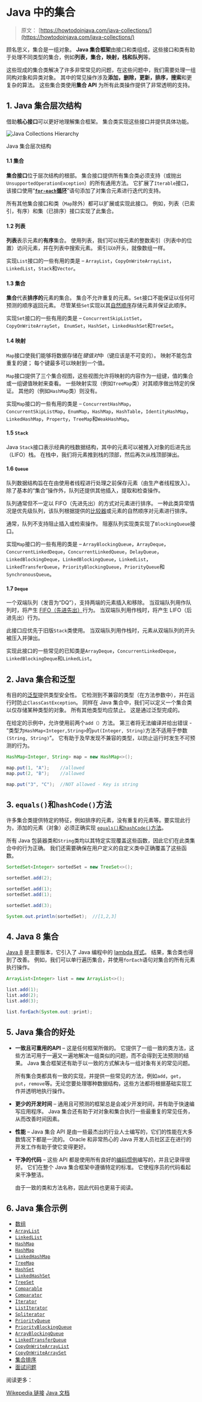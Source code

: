 # Java 中的集合

> 原文： [https://howtodoinjava.com/java-collections/](https://howtodoinjava.com/java-collections/)

顾名思义，集合是一组对象。 **Java 集合框架**由接口和类组成，这些接口和类有助于处理不同类型的集合，例如**列表，集合，映射，栈和队列**等。

这些现成的集合类解决了许多非常常见的问题，在这些问题中，我们需要处理一组同构对象和异类对象。 其中的常见操作涉及**添加，删除，更新，排序，搜索**和更复杂的算法。 这些集合类使用**集合 API** 为所有此类操作提供了非常透明的支持。

## 1\. Java 集合层次结构

借助**核心接口**可以更好地理解集合框架。 集合类实现这些接口并提供具体功能。

![Java Collections Hierarchy](img/347b74a5f16525a754f66a2e6a215ef8.png)

Java 集合层次结构

#### 1.1 集合

**集合接口**位于层次结构的根部。 集合接口提供所有集合类必须支持（或抛出`UnsupportedOperationException`）的所有通用方法。 它扩展了`Iterable`接口，该接口使用“[**`for-each`循环**](https://howtodoinjava.com/java/basics/enhanced-for-each-loop-in-java/)”语句添加了对集合元素进行迭代的支持。

所有其他集合接口和类（`Map`除外）都可以扩展或实现此接口。 例如，列表（已索引，有序）和集（已排序）接口实现了此集合。

#### 1.2 列表

**列表**表示元素的**有序**集合。 使用列表，我们可以按元素的整数索引（列表中的位置）访问元素，并在列表中搜索元素。 索引以`0`开头，就像数组一样。

实现`List`接口的一些有用的类是 – `ArrayList`，`CopyOnWriteArrayList`， `LinkedList`，`Stack`和`Vector`。

#### 1.3 集合

**集合**代表**排序的**元素的集合。 集合不允许重复的元素。`Set`接口不能保证以任何可预测的顺序返回元素。 尽管某些`Set`实现以其[自然顺序](https://howtodoinjava.com/java/collections/java-comparable-interface/)存储元素并保证此顺序。

实现`Set`接口的一些有用的类是 – `ConcurrentSkipListSet`， `CopyOnWriteArraySet`， `EnumSet`，`HashSet`，`LinkedHashSet`和`TreeSet`。

#### 1.4 映射

`Map`接口使我们能够将数据存储在*键值对*中（键应该是不可变的）。 映射不能包含重复的键； 每个键最多可以映射到一个值。

`Map`接口提供了三个集合视图，这些视图允许将映射的内容作为一组键，值的集合或一组键值映射来查看。 一些映射实现（例如`TreeMap`类）对其顺序做出特定的保证。 其他的（例如`HashMap`类）则没有。

实现`Map`接口的一些有用的类是 – `ConcurrentHashMap`，`ConcurrentSkipListMap`，`EnumMap`，`HashMap`，`HashTable`，`IdentityHashMap`，`LinkedHashMap`，`Property`，`TreeMap`和`WeakHashMap`。

#### 1.5 `Stack`

Java `Stack`接口表示经典的栈数据结构，其中的元素可以被推入对象的后进先出（LIFO）栈。 在栈中，我们将元素推到栈的顶部，然后再次从栈顶部弹出。

#### 1.6 `Queue`

队列数据结构旨在在由使用者线程进行处理之前保存元素（由生产者线程放入）。 除了基本的“集合”操作外，队列还提供其他插入，提取和检查操作。

队列通常但不一定以 FIFO（先进先出）的方式对元素进行排序。 一种此类异常情况是优先级队列，该队列根据提供的[比较器](https://howtodoinjava.com/java/collections/java-comparator/)或元素的自然顺序对元素进行排序。

通常，队列不支持阻止插入或检索操作。 阻塞队列实现类实现了`BlockingQueue`接口。

实现`Map`接口的一些有用的类是 – `ArrayBlockingQueue`，`ArrayDeque`，`ConcurrentLinkedDeque`，`ConcurrentLinkedQueue`，`DelayQueue`，`LinkedBlockingDeque`，`LinkedBlockingQueue`，`LinkedList`，`LinkedTransferQueue`，`PriorityBlockingQueue`，`PriorityQueue`和`SynchronousQueue`。

#### 1.7 `Deque`

一个双端队列（发音为“DQ”），支持两端的元素插入和移除。 当双端队列用作队列时，将产生 [FIFO（先进先出）](https://en.wikipedia.org/wiki/FIFO_(computing_and_electronics))行为。 当双端队列用作栈时，将产生 LIFO（后进先出）行为。

此接口应优先于旧版`Stack`类使用。 当双端队列用作栈时，元素从双端队列的开头被压入并弹出。

实现此接口的一些常见的已知类是`ArrayDeque`，`ConcurrentLinkedDeque`，`LinkedBlockingDeque`和`LinkedList`。

## 2\. Java 集合和泛型

有目的的[泛型](https://howtodoinjava.com/java/generics/complete-java-generics-tutorial/)提供类型安全性。 它检测到不兼容的类型（在方法参数中），并在运行时防止`ClassCastException`。 同样在 Java 集合中，我们可以定义一个集合类以仅存储某种类型的对象。 所有其他类型均应禁止。 这是通过泛型完成的。

在给定的示例中，允许使用前两个`add（）`方法。 第三者将无法编译并给出错误 - “类型为`HashMap<Integer,String>`的`put(Integer, String)`方法不适用于参数`(String, String)`”。 它有助于及早发现不兼容的类型，以防止运行时发生不可预测的行为。

```java
HashMap<Integer, String> map = new HashMap<>();

map.put(1, "A");	//allowed
map.put(2, "B");	//allowed

map.put("3", "C");	//NOT allowed - Key is string

```

## 3\. `equals()`和`hashCode()`方法

许多集合类提供特定的特征，例如排序的元素，没有重复的元素等。要实现此行为，添加的元素（对象）必须正确实现 [`equals()`和`hashCode()`方法](https://howtodoinjava.com/java/basics/java-hashcode-equals-methods/)。

所有 Java 包装器类和`String`类均以其特定实现覆盖这些函数，因此它们在此类集合中的行为正确。 我们还需要确保在用户定义的自定义类中正确覆盖了这些函数。

```java
SortedSet<Integer> sortedSet = new TreeSet<>();

sortedSet.add(2);

sortedSet.add(1);
sortedSet.add(1);

sortedSet.add(3);

System.out.println(sortedSet); 	//[1,2,3]

```

## 4\. Java 8 集合

[Java 8](https://howtodoinjava.com/java-8-tutorial/) 是主要版本，它引入了 Java 编程中的 [lambda 样式](https://howtodoinjava.com/java8/complete-lambda-expressions-tutorial-in-java/)。 结果，集合类也得到了改善。 例如，我们可以单行遍历集合，并使用`forEach`语句对集合的所有元素执行操作。

```java
ArrayList<Integer> list = new ArrayList<>();

list.add(1);
list.add(2);
list.add(3);

list.forEach(System.out::print);

```

## 5\. Java 集合的好处

*   **一致且可重用的API** – 这是任何框架所做的。 它提供了一组一致的类方法，这些方法可用于一遍又一遍地解决一组类似的问题，而不会得到无法预测的结果。 Java 集合框架还有助于以一致的方式解决与一组对象有关的常见问题。

    所有集合类都具有一致的实现，并提供一些常见的方法，例如`add`，`get`，`put`，`remove`等。无论您要处理哪种数据结构，这些方法都将根据基础实现工作并透明地执行操作。

*   **更少的开发时间** – 通用且可预测的框架总是会减少开发时间，并有助于快速编写应用程序。 Java 集合还有助于对对象和集合执行一些最重复的常见任务，从而改善时间因素。
*   **性能** – Java 集合 API 是由一些最杰出的行业人士编写的，它们的性能在大多数情况下都是一流的。 Oracle 和非常热心的 Java 开发人员社区正在进行的开发工作有助于使它变得更好。
*   **干净的代码** – 这些 API 都是使用所有良好的[编码惯例](https://howtodoinjava.com/java-best-practices/)编写的，并且记录得很好。 它们在整个 Java 集合框架中遵循特定的标准。 它使程序员的代码看起来干净整洁。

    由于一致的类和方法名称，因此代码也更易于阅读。

## 6\. Java 集合示例

*   [数组](https://howtodoinjava.com/java-array/)
*   [`ArrayList`](https://howtodoinjava.com/java-arraylist/)
*   [`LinkedList`](https://howtodoinjava.com/java/collections/java-linkedlist-class/)
*   [`HashMap`](https://howtodoinjava.com/java-hashmap/)
*   [`HashMap`](https://howtodoinjava.com/java/collections/hashtable-class/)
*   [`LinkedHashMap`](https://howtodoinjava.com/java/collections/linkedhashmap/)
*   [`TreeMap`](https://howtodoinjava.com/java/collections/treemap-class/)
*   [`HashSet`](https://howtodoinjava.com/java/collections/java-hashset/)
*   [`LinkedHashSet`](https://howtodoinjava.com/java/collections/java-linkedhashset/)
*   [`TreeSet`](https://howtodoinjava.com/java/collections/java-treeset-class/)
*   [`Comparable`](https://howtodoinjava.com/java/collections/java-comparable-interface/)
*   [`Comparator`](https://howtodoinjava.com/java/collections/java-comparator/)
*   [`Iterator`](https://howtodoinjava.com/java/collections/java-iterator/)
*   [`ListIterator`](https://howtodoinjava.com/java/collections/java-listiterator/)
*   [`Spliterator`](https://howtodoinjava.com/java/collections/java-spliterator/)
*   [`PriorityQueue`](https://howtodoinjava.com/java/collections/java-priorityqueue/)
*   [`PriorityBlockingQueue`](https://howtodoinjava.com/java/collections/java-priorityblockingqueue/)
*   [`ArrayBlockingQueue`](https://howtodoinjava.com/java/collections/java-arrayblockingqueue/)
*   [`LinkedTransferQueue`](https://howtodoinjava.com/java/collections/transferqueue-linkedtransferqueue/)
*   [`CopyOnWriteArrayList`](https://howtodoinjava.com/java/collections/java-copyonwritearraylist/)
*   [`CopyOnWriteArraySet`](https://howtodoinjava.com/java/collections/java-copyonwritearrayset/)
*   [集合排序](https://howtodoinjava.com/java-sorting-guide/)
*   [面试问题](https://howtodoinjava.com/interview-questions/useful-java-collection-interview-questions/)

阅读更多：

[Wikepedia 链接](https://en.wikipedia.org/wiki/Java_collections_framework)
[Java 文档](https://docs.oracle.com/javase/tutorial/collections/index.html)